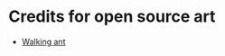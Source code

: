 # Credits for open source art

- [Walking ant](https://opengameart.org/content/walking-ant-with-parts-and-rigged-spriter-file)


